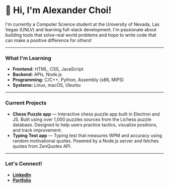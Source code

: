 # 🪼 Hi, I'm Alexander Choi!

I'm currently a Computer Science student at the University of Nevada, Las Vegas (UNLV) 
and learning full-stack development. I'm passionate about building tools that solve-real 
world problems and hope to write code that can make a positive difference for others!


---

### What I'm Learning
- **Frontend:** HTML, CSS, JavaScript  
- **Backend:** APIs, Node.js
- **Programming:** C/C++, Python, Assembly (x86, MIPS)  
- **Systems:** Linux, macOS, Ubuntu

---

### Current Projects
- **Chess Puzzle app** — Interactive chess puzzle app built in Electron and JS. Built using over 1,000 puzzles sources from the Lichess puzzle database. Designed to help users practice tactics, visualize positions, and track improvement.
- **Typing Test app** — Typing test that measures WPM and accuracy using random motivational quotes. Powered by a Node.js server and fetches quotes from ZenQuotes API.  

---

### Let's Connect!  
- **[LinkedIn](https://www.linkedin.com/in/alexander-choi-970ba5313/)**
- **[Portfolio](https://alicksc.github.io/portfolio/)**

<!--
**alicksc/alicksc** is a ✨ _special_ ✨ repository because its `README.md` (this file) appears on your GitHub profile.

Here are some ideas to get you started:

- 🔭 I’m currently working on ...
- 🌱 I’m currently learning ...
- 👯 I’m looking to collaborate on ...
- 🤔 I’m looking for help with ...
- 💬 Ask me about ...
- 📫 How to reach me: ...
- 😄 Pronouns: ...
- ⚡ Fun fact: ...
-->
